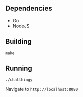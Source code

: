 ## Dependencies
* Go
* NodeJS


## Building
`make`

## Running
`./chatthingy`

Navigate to `http://localhost:8080`
